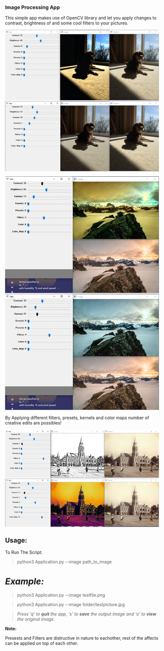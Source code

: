 ### Image Processing App

This simple app makes use of OpenCV library and let you apply changes to contrast, brightness of and some cool filters to your pictures.


![s1](https://raw.githubusercontent.com/Mu-Ahmad/Image_Processing_App/master/Screen%20Shots/Screenshot_01.png)
![s2](https://raw.githubusercontent.com/Mu-Ahmad/Image_Processing_App/master/Screen%20Shots/Screenshot_02.png)


![s3](https://raw.githubusercontent.com/Mu-Ahmad/Image_Processing_App/master/Screen%20Shots/Screenshot_03.png)
![s4](https://raw.githubusercontent.com/Mu-Ahmad/Image_Processing_App/master/Screen%20Shots/Screenshot_04.png)

By Applying different filters, presets, kernels and color maps number of creative edits are possibles!

![s5](https://raw.githubusercontent.com/Mu-Ahmad/Image_Processing_App/master/Screen%20Shots/Screenshot_05.png)
![s6](https://raw.githubusercontent.com/Mu-Ahmad/Image_Processing_App/master/Screen%20Shots/Screenshot_06.png)

## Usage:
To Run The Script:

> python3  Application.py  --image  path_to_image
# _Example:_
> python3  Application.py  --image  testfile.png

> python3  Application.py  --image  folder/testpicture.jpg

> _Press 'q' to **quit** the app, 's' to **save** the output image and 'o' to **view** the original image._

**Note:**

Presests and Filters are distructive in nature to eachother, rest of the affects can be applied on top of each other.
